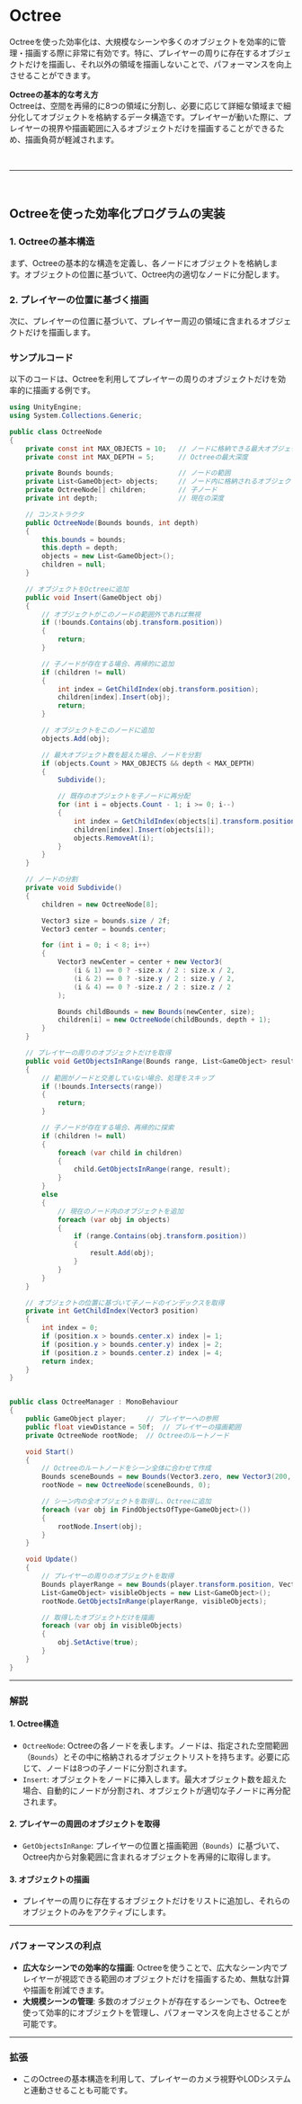 # Octree

Octreeを使った効率化は、大規模なシーンや多くのオブジェクトを効率的に管理・描画する際に非常に有効です。特に、プレイヤーの周りに存在するオブジェクトだけを描画し、それ以外の領域を描画しないことで、パフォーマンスを向上させることができます。

**Octreeの基本的な考え方**  
Octreeは、空間を再帰的に8つの領域に分割し、必要に応じて詳細な領域まで細分化してオブジェクトを格納するデータ構造です。プレイヤーが動いた際に、プレイヤーの視界や描画範囲に入るオブジェクトだけを描画することができるため、描画負荷が軽減されます。

<br>

---

<br>

## Octreeを使った効率化プログラムの実装

### 1. **Octreeの基本構造**
まず、Octreeの基本的な構造を定義し、各ノードにオブジェクトを格納します。オブジェクトの位置に基づいて、Octree内の適切なノードに分配します。

### 2. **プレイヤーの位置に基づく描画**
次に、プレイヤーの位置に基づいて、プレイヤー周辺の領域に含まれるオブジェクトだけを描画します。

### **サンプルコード**

以下のコードは、Octreeを利用してプレイヤーの周りのオブジェクトだけを効率的に描画する例です。

```csharp
using UnityEngine;
using System.Collections.Generic;

public class OctreeNode
{
    private const int MAX_OBJECTS = 10;   // ノードに格納できる最大オブジェクト数
    private const int MAX_DEPTH = 5;      // Octreeの最大深度

    private Bounds bounds;                // ノードの範囲
    private List<GameObject> objects;     // ノード内に格納されるオブジェクト
    private OctreeNode[] children;        // 子ノード
    private int depth;                    // 現在の深度

    // コンストラクタ
    public OctreeNode(Bounds bounds, int depth)
    {
        this.bounds = bounds;
        this.depth = depth;
        objects = new List<GameObject>();
        children = null;
    }

    // オブジェクトをOctreeに追加
    public void Insert(GameObject obj)
    {
        // オブジェクトがこのノードの範囲外であれば無視
        if (!bounds.Contains(obj.transform.position))
        {
            return;
        }

        // 子ノードが存在する場合、再帰的に追加
        if (children != null)
        {
            int index = GetChildIndex(obj.transform.position);
            children[index].Insert(obj);
            return;
        }

        // オブジェクトをこのノードに追加
        objects.Add(obj);

        // 最大オブジェクト数を超えた場合、ノードを分割
        if (objects.Count > MAX_OBJECTS && depth < MAX_DEPTH)
        {
            Subdivide();

            // 既存のオブジェクトを子ノードに再分配
            for (int i = objects.Count - 1; i >= 0; i--)
            {
                int index = GetChildIndex(objects[i].transform.position);
                children[index].Insert(objects[i]);
                objects.RemoveAt(i);
            }
        }
    }

    // ノードの分割
    private void Subdivide()
    {
        children = new OctreeNode[8];

        Vector3 size = bounds.size / 2f;
        Vector3 center = bounds.center;

        for (int i = 0; i < 8; i++)
        {
            Vector3 newCenter = center + new Vector3(
                (i & 1) == 0 ? -size.x / 2 : size.x / 2,
                (i & 2) == 0 ? -size.y / 2 : size.y / 2,
                (i & 4) == 0 ? -size.z / 2 : size.z / 2
            );

            Bounds childBounds = new Bounds(newCenter, size);
            children[i] = new OctreeNode(childBounds, depth + 1);
        }
    }

    // プレイヤーの周りのオブジェクトだけを取得
    public void GetObjectsInRange(Bounds range, List<GameObject> result)
    {
        // 範囲がノードと交差していない場合、処理をスキップ
        if (!bounds.Intersects(range))
        {
            return;
        }

        // 子ノードが存在する場合、再帰的に探索
        if (children != null)
        {
            foreach (var child in children)
            {
                child.GetObjectsInRange(range, result);
            }
        }
        else
        {
            // 現在のノード内のオブジェクトを追加
            foreach (var obj in objects)
            {
                if (range.Contains(obj.transform.position))
                {
                    result.Add(obj);
                }
            }
        }
    }

    // オブジェクトの位置に基づいて子ノードのインデックスを取得
    private int GetChildIndex(Vector3 position)
    {
        int index = 0;
        if (position.x > bounds.center.x) index |= 1;
        if (position.y > bounds.center.y) index |= 2;
        if (position.z > bounds.center.z) index |= 4;
        return index;
    }
}

```

```cs

public class OctreeManager : MonoBehaviour
{
    public GameObject player;     // プレイヤーへの参照
    public float viewDistance = 50f;  // プレイヤーの描画範囲
    private OctreeNode rootNode;  // Octreeのルートノード

    void Start()
    {
        // Octreeのルートノードをシーン全体に合わせて作成
        Bounds sceneBounds = new Bounds(Vector3.zero, new Vector3(200, 200, 200));
        rootNode = new OctreeNode(sceneBounds, 0);

        // シーン内の全オブジェクトを取得し、Octreeに追加
        foreach (var obj in FindObjectsOfType<GameObject>())
        {
            rootNode.Insert(obj);
        }
    }

    void Update()
    {
        // プレイヤーの周りのオブジェクトを取得
        Bounds playerRange = new Bounds(player.transform.position, Vector3.one * viewDistance);
        List<GameObject> visibleObjects = new List<GameObject>();
        rootNode.GetObjectsInRange(playerRange, visibleObjects);

        // 取得したオブジェクトだけを描画
        foreach (var obj in visibleObjects)
        {
            obj.SetActive(true);
        }
    }
}
```

---

### **解説**

#### 1. **Octree構造**
- `OctreeNode`: Octreeの各ノードを表します。ノードは、指定された空間範囲（`Bounds`）とその中に格納されるオブジェクトリストを持ちます。必要に応じて、ノードは8つの子ノードに分割されます。
- `Insert`: オブジェクトをノードに挿入します。最大オブジェクト数を超えた場合、自動的にノードが分割され、オブジェクトが適切な子ノードに再分配されます。

#### 2. **プレイヤーの周囲のオブジェクトを取得**
- `GetObjectsInRange`: プレイヤーの位置と描画範囲（`Bounds`）に基づいて、Octree内から対象範囲に含まれるオブジェクトを再帰的に取得します。

#### 3. **オブジェクトの描画**
- プレイヤーの周りに存在するオブジェクトだけをリストに追加し、それらのオブジェクトのみをアクティブにします。

---

### **パフォーマンスの利点**
- **広大なシーンでの効率的な描画**: Octreeを使うことで、広大なシーン内でプレイヤーが視認できる範囲のオブジェクトだけを描画するため、無駄な計算や描画を削減できます。
- **大規模シーンの管理**: 多数のオブジェクトが存在するシーンでも、Octreeを使って効率的にオブジェクトを管理し、パフォーマンスを向上させることが可能です。

---

### **拡張**
- このOctreeの基本構造を利用して、プレイヤーのカメラ視野やLODシステムと連動させることも可能です。
